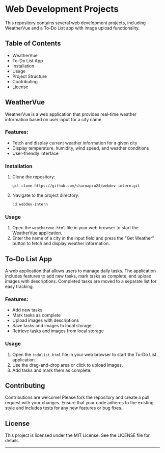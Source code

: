 # Web Development Projects

This repository contains several web development projects, including WeatherVue and a To-Do List app with image upload functionality.

## Table of Contents
- WeatherVue
- To-Do List App
- Installation
- Usage
- Project Structure
- Contributing
- License

## WeatherVue

WeatherVue is a web application that provides real-time weather information based on user input for a city name.

### Features:
- Fetch and display current weather information for a given city
- Display temperature, humidity, wind speed, and weather conditions
- User-friendly interface

### Installation
1. Clone the repository:
    ```sh
    git clone https://github.com/sharmapro24/webdev-intern.git
    ```

2. Navigate to the project directory:
    ```sh
    cd webdev-intern
    ```

### Usage

1. Open the `weathervue.html` file in your web browser to start the WeatherVue application.
2. Enter the name of a city in the input field and press the "Get Weather" button to fetch and display weather information.

## To-Do List App

A web application that allows users to manage daily tasks. The application includes features to add new tasks, mark tasks as complete, and upload images with descriptions. Completed tasks are moved to a separate list for easy tracking.

### Features:
- Add new tasks
- Mark tasks as complete
- Upload images with descriptions
- Save tasks and images to local storage
- Retrieve tasks and images from local storage

### Usage

1. Open the `todolist.html` file in your web browser to start the To-Do List application.
2. Use the drag-and-drop area or click to upload images.
3. Add tasks and mark them as complete.

## Contributing

Contributions are welcome! Please fork the repository and create a pull request with your changes. Ensure that your code adheres to the existing style and includes tests for any new features or bug fixes.

## License

This project is licensed under the MIT License. See the LICENSE file for details.

---
